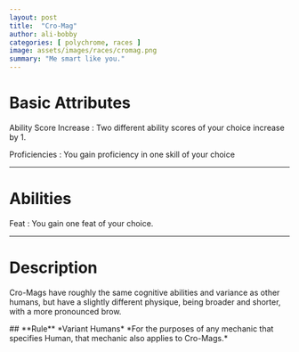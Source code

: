 ```yaml
---
layout: post
title:  "Cro-Mag"
author: ali-bobby
categories: [ polychrome, races ]
image: assets/images/races/cromag.png
summary: "Me smart like you."
---
```


# Basic Attributes

Ability Score Increase
: Two different ability scores of your choice increase by 1.

Proficiencies
: You gain proficiency in one skill of your choice

---

# Abilities

Feat
: You gain one feat of your choice.

---
# Description

Cro-Mags have roughly the same cognitive abilities and variance as other humans, but have a slightly different physique, being broader and shorter, with a more pronounced brow.

<div class='rules-text' markdown='1'>
## **Rule** *Variant Humans*
*For the purposes of any mechanic that specifies Human, that mechanic also applies to Cro-Mags.*
</div>